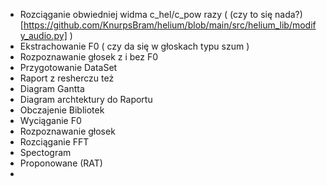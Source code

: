 - Rozciąganie obwiedniej widma  c_hel/c_pow razy ( (czy to się nada?)[https://github.com/KnurpsBram/helium/blob/main/src/helium_lib/modify_audio.py] )
- Ekstrachowanie F0 ( czy da się w głoskach typu szum )
- Rozpoznawanie głosek z i bez F0  
- Przygotowanie DataSet
- Raport z resherczu też
- Diagram Gantta 
- Diagram archtektury do Raportu
- Obczajenie Bibliotek
-   Wyciąganie F0
-   Rozpoznawanie głosek
-   Rozciąganie FFT
-   Spectogram
-   Proponowane (RAT)
- 
